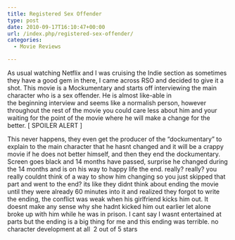 ```yaml
---
title: Registered Sex Offender
type: post
date: 2010-09-17T16:10:47+00:00
url: /index.php/registered-sex-offender/
categories:
  - Movie Reviews

---
```

As usual watching Netflix and I was cruising the Indie section as sometimes they have a good gem in there, I came across RSO and decided to give it a shot. This movie is a Mockumentary and starts off interviewing the main character who is a sex offender. He is almost like-able in the beginning interview and seems like a normalish person, however throughout the rest of the movie you could care less about him and your waiting for the point of the movie where he will make a change for the better. [ SPOILER ALERT ]

This never happens, they even get the producer of the &#8220;dockumentary&#8221; to explain to the main character that he hasnt changed and it will be a crappy movie if he does not better himself, and then they end the dockumentary. Screen goes black and 14 months have passed, surprise he changed during the 14 months and is on his way to happy life the end. really? really? you really couldnt think of a way to show him changing so you just skipped that part and went to the end? its like they didnt think about ending the movie until they were already 60 minutes into it and realized they forgot to write the ending, the conflict was weak when his girlfriend kicks him out. It doesnt make any sense why she hadnt kicked him out earlier let alone broke up with him while he was in prison. I cant say I wasnt entertained at parts but the ending is a big thing for me and this ending was terrible. no character development at all  2 out of 5 stars